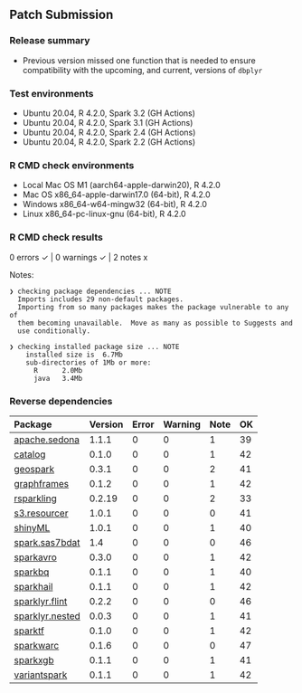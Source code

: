 ## Patch Submission

### Release summary

- Previous version missed one function that is needed to ensure compatibility 
with the upcoming, and current, versions of `dbplyr`
  
### Test environments

- Ubuntu 20.04, R 4.2.0, Spark 3.2 (GH Actions)
- Ubuntu 20.04, R 4.2.0, Spark 3.1 (GH Actions)
- Ubuntu 20.04, R 4.2.0, Spark 2.4 (GH Actions)
- Ubuntu 20.04, R 4.2.0, Spark 2.2 (GH Actions)
  
### R CMD check environments

- Local Mac OS M1 (aarch64-apple-darwin20), R 4.2.0
- Mac OS x86_64-apple-darwin17.0 (64-bit), R 4.2.0
- Windows  x86_64-w64-mingw32 (64-bit), R 4.2.0
- Linux x86_64-pc-linux-gnu (64-bit), R 4.2.0


### R CMD check results

0 errors ✓ | 0 warnings ✓ | 2 notes x

Notes:

```
❯ checking package dependencies ... NOTE
  Imports includes 29 non-default packages.
  Importing from so many packages makes the package vulnerable to any of
  them becoming unavailable.  Move as many as possible to Suggests and
  use conditionally.

❯ checking installed package size ... NOTE
    installed size is  6.7Mb
    sub-directories of 1Mb or more:
      R      2.0Mb
      java   3.4Mb
```

### Reverse dependencies

|Package|Version|Error|Warning|Note|OK|
|:---|:---|:---|:---|:---|:---|
|[apache.sedona](#apache.sedona)|1.1.1|0|0|1|39|
|[catalog](#catalog)|0.1.0|0|0|1|42|
|[geospark](#geospark)|0.3.1|0|0|2|41|
|[graphframes](#graphframes)|0.1.2|0|0|1|42|
|[rsparkling](#rsparkling)|0.2.19|0|0|2|33|
|[s3.resourcer](#s3.resourcer)|1.0.1|0|0|0|41|
|[shinyML](#shinyML)|1.0.1|0|0|1|40|
|[spark.sas7bdat](#spark.sas7bdat)|1.4|0|0|0|46|
|[sparkavro](#sparkavro)|0.3.0|0|0|1|42|
|[sparkbq](#sparkbq)|0.1.1|0|0|1|40|
|[sparkhail](#sparkhail)|0.1.1|0|0|1|42|
|[sparklyr.flint](#sparklyr.flint)|0.2.2|0|0|0|46|
|[sparklyr.nested](#sparklyr.nested)|0.0.3|0|0|1|41|
|[sparktf](#sparktf)|0.1.0|0|0|1|42|
|[sparkwarc](#sparkwarc)|0.1.6|0|0|0|47|
|[sparkxgb](#sparkxgb)|0.1.1|0|0|1|41|
|[variantspark](#variantspark)|0.1.1|0|0|1|42|
